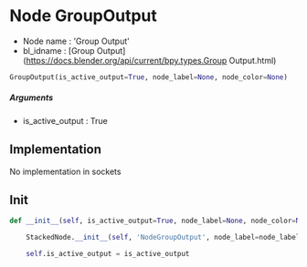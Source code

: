 # Node GroupOutput

- Node name : 'Group Output'
- bl_idname : [Group Output](https://docs.blender.org/api/current/bpy.types.Group Output.html)


``` python
GroupOutput(is_active_output=True, node_label=None, node_color=None)
```
##### Arguments

- is_active_output : True

## Implementation

No implementation in sockets

## Init

``` python
def __init__(self, is_active_output=True, node_label=None, node_color=None):

    StackedNode.__init__(self, 'NodeGroupOutput', node_label=node_label, node_color=node_color)

    self.is_active_output = is_active_output
```
